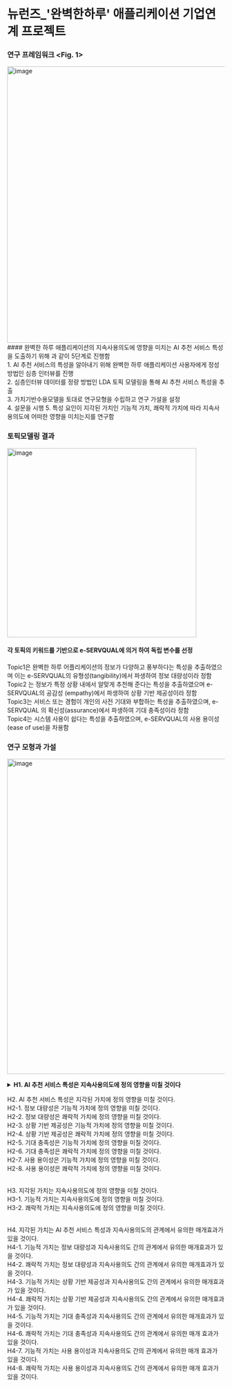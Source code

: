 # 뉴런즈_'완벽한하루' 애플리케이션 기업연계 프로젝트

### 연구 프레임워크 <Fig. 1>
<img width="640" alt="image" src="https://github.com/user-attachments/assets/8b9ec253-0612-4edb-9f6b-31206ec3b546" />
</br>
#### 완벽한 하루 애플리케이션의 지속사용의도에 영향을 미치는 AI 추천 서비스 특성을 도출하기 위해 <Fig. 1>과 같이 5단계로 진행함</br>
1. AI 추천 서비스의 특성을 알아내기 위해 완벽한 하루 애플리케이션 사용자에게 정성 방법인 심층 인터뷰를 진행</br>
2. 심층인터뷰 데이터를 정량 방법인 LDA 토픽 모델링을 통해 AI 추천 서비스 특성을 추출</br>
3. 가치기반수용모델을 토대로 연구모형을 수립하고 연구 가설을 설정</br>
4. 설문을 시행
5. 특성 요인이 지각된 가치인 기능적 가치, 쾌락적 가치에 따라 지속사용의도에 어떠한 영향을 미치는지를 연구함</br>

### 토픽모델링 결과 
<img width="438" alt="image" src="https://github.com/user-attachments/assets/fc3a5cb4-2630-4be2-9542-a665f6f0c403" />
</br>

#### 각 토픽의 키워드를 기반으로 e-SERVQUAL에 의거 하여 독립 변수를 선정</br>
Topic1은 완벽한 하루 어플리케이션의 정보가 다양하고 풍부하다는 특성을 추출하였으며 이는 e-SERVQUAL의 유형성(tangibility)에서 파생하여 정보 대량성이라 정함</br>
Topic2 는 정보가 특정 상황 내에서 알맞게 추천해 준다는 특성을 추출하였으며 e-SERVQUAL의 공감성 (empathy)에서 파생하여 상황 기반 제공성이라 정함 </br>
Topic3는 서비스 또는 경험이 개인의 사전 기대와 부합하는 특성을 추출하였으며, e-SERVQUAL 의 확신성(assurance)에서 파생하여 기대 충족성이라 정함</br>
Topic4는 시스템 사용이 쉽다는 특성을 추출하였으며, e-SERVQUAL의 사용 용이성(ease of use)을 차용함</br>

### 연구 모형과 가설
<img width="730" alt="image" src="https://github.com/user-attachments/assets/919c8899-1a3e-4fbd-9991-81d1d8cad758" /></br>
<details>
  <summary><b>H1. AI 추천 서비스 특성은 지속사용의도에 정의 영향을 미칠 것이다</b></summary>
  H1-1. 정보 대량성은 지속사용의도에 정의 영향을 미칠 것이다.</br>
H1-2. 상황 기반 제공성은 지속사용의도에 정의 영향을 미칠 것이다.</br>
H1-3. 기대 충족성은 지속사용의도에 정의 영향을 미칠 것이다.</br>
H1-4. 사용 용이성은 지속사용의도에 정의 영향을 미칠 것이다.</br></br>
</details>


H2. AI 추천 서비스 특성은 지각된 가치에 정의 영향을 미칠 것이다.</br>
H2-1. 정보 대량성은 기능적 가치에 정의 영향을 미칠 것이다.</br>
H2-2. 정보 대량성은 쾌락적 가치에 정의 영향을 미칠 것이다.</br>
H2-3. 상황 기반 제공성은 기능적 가치에 정의 영향을 미칠 것이다.</br>
H2-4. 상황 기반 제공성은 쾌락적 가치에 정의 영향을 미칠 것이다.</br>
H2-5. 기대 충족성은 기능적 가치에 정의 영향을 미칠 것이다.</br>
H2-6. 기대 충족성은 쾌락적 가치에 정의 영향을 미칠 것이다.</br>
H2-7. 사용 용이성은 기능적 가치에 정의 영향을 미칠 것이다.</br>
H2-8. 사용 용이성은 쾌락적 가치에 정의 영향을 미칠 것이다.</br></br>

H3. 지각된 가치는 지속사용의도에 정의 영향을 미칠 것이다.</br>
H3-1. 기능적 가치는 지속사용의도에 정의 영향을 미칠 것이다.</br>
H3-2. 쾌락적 가치는 지속사용의도에 정의 영향을 미칠 것이다.</br></br>

H4. 지각된 가치는 AI 추천 서비스 특성과 지속사용의도의 관계에서 유의한 매개효과가 있을 것이다. </br>
H4-1. 기능적 가치는 정보 대량성과 지속사용의도 간의 관계에서 유의한 매개효과가 있을 것이다.</br>
H4-2. 쾌락적 가치는 정보 대량성과 지속사용의도 간의 관계에서 유의한 매개효과가 있을 것이다.</br>
H4-3. 기능적 가치는 상황 기반 제공성과 지속사용의도 간의 관계에서 유의한  매개효과가 있을 것이다. </br>
H4-4. 쾌락적 가치는 상황 기반 제공성과 지속사용의도 간의 관계에서 유의한 매개효과가 있을 것이다.</br>
H4-5. 기능적 가치는 기대 충족성과 지속사용의도 간의 관계에서 유의한 매개효과가 있을 것이다.</br>
H4-6. 쾌락적 가치는 기대 충족성과 지속사용의도 간의 관계에서 유의한 매개 효과가 있을 것이다.</br>
H4-7. 기능적 가치는 사용 용이성과 지속사용의도 간의 관계에서 유의한 매개 효과가 있을 것이다.</br>
H4-8. 쾌락적 가치는 사용 용이성과 지속사용의도 간의 관계에서 유의한 매개 효과가 있을 것이다.</br>

